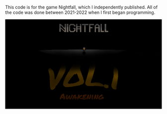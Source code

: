 This code is for the game Nightfall, which I independently published.
All of the code was done between 2021-2022 when I first began programming.


![Nightfall](<Main capsule.png>)
